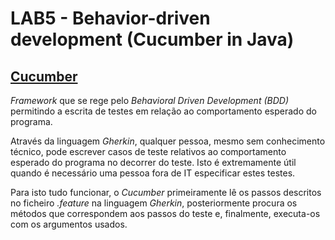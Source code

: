 # LAB5 - Behavior-driven development (Cucumber in Java)

## [Cucumber](https://cucumber.io/docs/cucumber/)

_Framework_ que se rege pelo _Behavioral Driven Development (BDD)_ permitindo a escrita de testes em relação ao comportamento esperado do programa.

Através da linguagem _Gherkin_, qualquer pessoa, mesmo sem conhecimento técnico, pode escrever casos de teste relativos ao comportamento esperado do programa no decorrer do teste. Isto é extremamente útil quando é necessário uma pessoa fora de IT especificar estes testes.

Para isto tudo funcionar, o _Cucumber_ primeiramente lê os passos descritos no ficheiro _.feature_ na linguagem _Gherkin_, posteriormente procura os métodos que correspondem aos passos do teste e, finalmente, executa-os com os argumentos usados.







